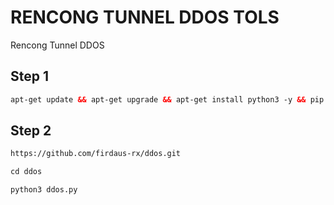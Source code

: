 # RENCONG TUNNEL DDOS TOLS
Rencong Tunnel DDOS

## Step 1
  ```html
apt-get update && apt-get upgrade && apt-get install python3 -y && pip install pyarmor
``` 

## Step 2
  ```html
https://github.com/firdaus-rx/ddos.git
```

  ```html
cd ddos
```

  ```html
python3 ddos.py
```

